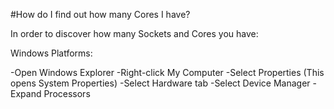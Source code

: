 #How do I find out how many Cores I have?

In order to discover how many Sockets and Cores you have:

Windows Platforms:

-Open Windows Explorer
-Right-click My Computer 
-Select Properties (This opens System Properties)
-Select Hardware tab 
-Select Device Manager
-Expand Processors

